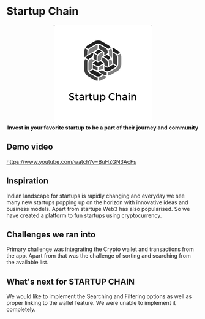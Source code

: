 # Startup Chain
<p align="center">
<img src="/src/logo.png" height="256px" /> </br>
<b>Invest in your favorite startup to be a part of their journey and community</b>
</p>

## Demo video
https://www.youtube.com/watch?v=BuHZGN3AcFs

## Inspiration
Indian landscape for startups is rapidly changing and everyday we see many new startups popping up on the horizon with innovative ideas and business models. Apart from startups Web3 has also popularised. So we have created a platform to fun startups using cryptocurrency.

## Challenges we ran into
Primary challenge was integrating the Crypto wallet and transactions from the app. Apart from that was the challenge of sorting and searching from the available list.

## What's next for STARTUP CHAIN
We would like to implement the Searching and Filtering options as well as proper linking to the wallet feature. We were unable to implement it completely.
